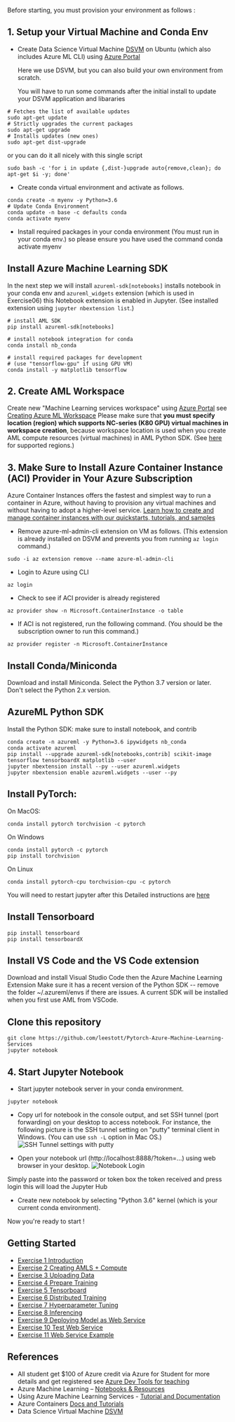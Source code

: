 Before starting, you must provision your environment as follows :

## 1. Setup your Virtual Machine and Conda Env

- Create Data Science Virtual Machine [DSVM](https://azure.microsoft.com/en-us/services/virtual-machines/data-science-virtual-machines/) on Ubuntu (which also includes Azure ML CLI) using [Azure Portal](https://portal.azure.com/)

  Here we use DSVM, but you can also build your own environment from scratch.

  You will have to run some commands after the initial install to update your DSVM application and libararies

```
# Fetches the list of available updates
sudo apt-get update
# Strictly upgrades the current packages
sudo apt-get upgrade
# Installs updates (new ones)
sudo apt-get dist-upgrade
```

or you can do it all nicely with this single script

```
sudo bash -c 'for i in update {,dist-}upgrade auto{remove,clean}; do apt-get $i -y; done'
```

- Create conda virtual environment and activate as follows.

```
conda create -n myenv -y Python=3.6
# Update Conda Environment 
conda update -n base -c defaults conda 
conda activate myenv
```

- Install required packages in your conda environment (You must run in your conda env.)
 so please ensure you have used the command conda activate myenv

## Install Azure Machine Learning SDK

In the next step we will install  ```azureml-sdk[notebooks]``` installs notebook in your conda env and ```azureml_widgets``` extension (which is used in Exercise06) this Notebook extension is enabled in Jupyter. (See installed extension using ```jupyter nbextension list```.)
```
# install AML SDK
pip install azureml-sdk[notebooks]

# install notebook integration for conda
conda install nb_conda

# install required packages for development
# (use "tensorflow-gpu" if using GPU VM)
conda install -y matplotlib tensorflow
```

## 2. Create AML Workspace

Create new "Machine Learning services workspace" using [Azure Portal](https://portal.azure.com/) see [Creating Azure ML Workspace](https://docs.microsoft.com/en-us/azure/machine-learning/studio/create-workspace)
Please make sure that **you must specify location (region) which supports NC-series (K80 GPU) virtual machines in workspace creation**, because workspace location is used when you create AML compute resources (virtual machines) in AML Python SDK. (See [here](https://azure.microsoft.com/en-us/global-infrastructure/services/?products=virtual-machines) for supported regions.)

## 3. Make Sure to Install Azure Container Instance (ACI) Provider in Your Azure Subscription

Azure Container Instances offers the fastest and simplest way to run a container in Azure, without having to provision any virtual machines and without having to adopt a higher-level service. [Learn how to create and manage container instances with our quickstarts, tutorials, and samples](https://docs.microsoft.com/en-us/azure/container-instances/)

- Remove azure-ml-admin-cli extension on VM as follows. (This extension is already installed on DSVM and prevents you from running ```az login``` command.)

```
sudo -i az extension remove --name azure-ml-admin-cli
```

- Login to Azure using CLI

```
az login
```

- Check to see if ACI provider is already registered

```
az provider show -n Microsoft.ContainerInstance -o table
```

- If ACI is not registered, run the following command. (You should be the subscription owner to run this command.)

```
az provider register -n Microsoft.ContainerInstance
```


## Install Conda/Miniconda

Download and install Miniconda. Select the Python 3.7 version or later. Don't select the Python 2.x version.

## AzureML Python SDK

Install the Python SDK: make sure to install notebook, and contrib
```
conda create -n azureml -y Python=3.6 ipywidgets nb_conda
conda activate azureml
pip install --upgrade azureml-sdk[notebooks,contrib] scikit-image tensorflow tensorboardX matplotlib --user 
jupyter nbextension install --py --user azureml.widgets
jupyter nbextension enable azureml.widgets --user --py
```

## Install PyTorch:

On MacOS:

```
conda install pytorch torchvision -c pytorch
```

On Windows

```
conda install pytorch -c pytorch
pip install torchvision
```

On Linux

```
conda install pytorch-cpu torchvision-cpu -c pytorch
```

You will need to restart jupyter after this Detailed instructions are [here](https://docs.microsoft.com/en-us/azure/machine-learning/service/quickstart-create-workspace-with-python)

## Install Tensorboard

```
pip install tensorboard
pip install tensorboardX

```

## Install VS Code and the VS Code extension

Download and install Visual Studio Code then the Azure Machine Learning Extension Make sure it has a recent version of the Python SDK -- remove the folder ~/.azureml/envs if there are issues. A current SDK will be installed when you first use AML from VSCode.

## Clone this repository

```
git clone https://github.com/leestott/Pytorch-Azure-Machine-Learning-Services
jupyter notebook
```

## 4. Start Jupyter Notebook

- Start jupyter notebook server in your conda environment.

```
jupyter notebook
```

- Copy url for notebook in the console output, and set SSH tunnel (port forwarding) on your desktop to access notebook.
  For instance, the following picture is the SSH tunnel setting on "putty" terminal client in Windows. (You can use ```ssh -L``` option in Mac OS.)
  ![SSH Tunnel settings with putty](/assets/images/putty.png)

- Open your notebook url (http://localhost:8888/?token=...) using web browser in your desktop.
![Notebook Login](/assets/images/Notebooks.png)

Simply paste into the password or token box the token received and press login this will load the Jupyter Hub

- Create new notebook by selecting "Python 3.6" kernel (which is your current conda environment).

Now you're ready to start !

## Getting Started

- [Exercise 1 Introduction](Exercise1.ipynb)
- [Exercise 2 Creating AMLS + Compute](Exercise2.ipynb)
- [Exercise 3 Uploading Data](Exercise3.ipynb)
- [Exercise 4 Prepare Training](Exercise4.ipynb)
- [Exercise 5 Tensorboard](Exercise5.ipynb)
- [Exercise 6 Distributed Training](Exercise6.ipynb)
- [Exercise 7 Hyperparameter Tuning](Exercise7.ipynb)
- [Exercise 8 Inferencing](Exercise8.ipynb)
- [Exercise 9 Deploying Model as Web Service](Exercise9.ipynb)
- [Exercise 10 Test Web Service](Exercise10.ipynb)
- [Exercise 11 Web Service Example](Exercise11.ipynb)

## References

- All student get $100 of Azure credit via Azure for Student for more details and get registered see [Azure Dev Tools for teaching](https://azureforeducation.microsoft.com/en-US/Institutions)
- Azure Machine Learning – [Notebooks & Resources](https://github.com/Azure/MachineLearningNotebooks)
- Using Azure Machine Learning Services - [Tutorial and Documentation](https://docs.microsoft.com/en-us/azure/machine-learning/service/)
- Azure Containers [Docs and Tutorials](https://docs.microsoft.com/en-us/azure/container-instances/)
- Data Science Virtual Machine [DSVM](https://azure.microsoft.com/en-us/services/virtual-machines/data-science-virtual-machines/)
